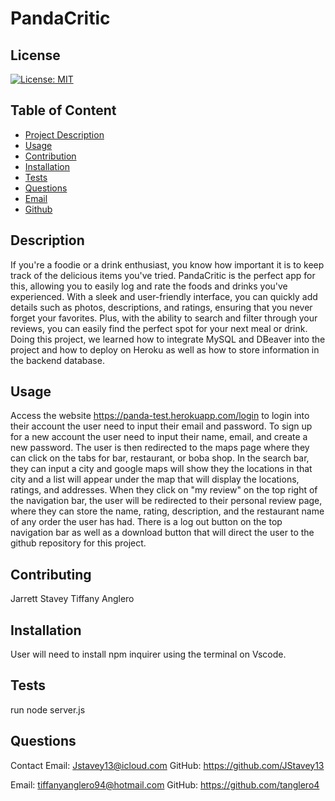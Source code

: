 # PandaCritic

 ## License
[![License: MIT](https://img.shields.io/badge/License-MIT-yellow.svg)](https://opensource.org/licenses/MIT)

          
## Table of Content 
- [Project Description](#Description)
- [Usage](#Usage)
- [Contribution](#Contribution)
- [Installation](#Installation)
- [Tests](#Tests)
- [Questions](#Questions)
- [Email](#Email)
- [Github](#Github)

## Description
If you're a foodie or a drink enthusiast, you know how important it is to keep track of the delicious items you've tried. PandaCritic is the perfect app for this, allowing you to easily log and rate the foods and drinks you've experienced. With a sleek and user-friendly interface, you can quickly add details such as photos, descriptions, and ratings, ensuring that you never forget your favorites. Plus, with the ability to search and filter through your reviews, you can easily find the perfect spot for your next meal or drink. Doing this project, we learned how to integrate MySQL and DBeaver into the project and how to deploy on Heroku as well as how to store information in the backend database.

## Usage
Access the website https://panda-test.herokuapp.com/login to login into their account the user need to input their email and password. To sign up for a new account the user need to input their name, email, and create a new password. The user is then redirected to the maps page where they can click on the tabs for bar, restaurant, or boba shop. In the search bar, they can input a city and google maps will show they the locations in that city and a list will appear under the map that will display the locations, ratings, and addresses. When they click on "my review" on the top right of the navigation bar, the user will be redirected to their personal review page, where they can store the name, rating, description, and the restaurant name of any order the user has had. There is a log out button on the top navigation bar as well as a download button that will direct the user to the github repository for this project.



## Contributing
Jarrett Stavey
Tiffany Anglero

## Installation
User will need to install npm inquirer using the terminal on Vscode.

## Tests
run node server.js

## Questions 
Contact
Email: Jstavey13@icloud.com
GitHub: https://github.com/JStavey13

Email: tiffanyanglero94@hotmail.com
GitHub: https://github.com/tanglero4
